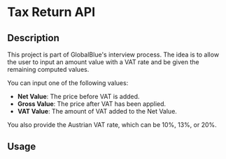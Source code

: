 # Tax Return API

## Description
This project is part of GlobalBlue's interview process. The idea is to allow the user to input an amount value with a VAT rate and be given the remaining computed values.

You can input one of the following values:
- **Net Value**: The price before VAT is added.
- **Gross Value**: The price after VAT has been applied.
- **VAT Value**: The amount of VAT added to the Net Value.

You also provide the Austrian VAT rate, which can be 10%, 13%, or 20%.

## Usage

